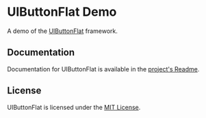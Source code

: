 # UIButtonFlat Demo
A demo of the [UIButtonFlat](https://github.com/DarthXoc/UIButtonFlat) framework.

## Documentation
Documentation for UIButtonFlat is available in the [project's Readme](https://github.com/DarthXoc/UIButtonFlat/blob/dev/README.md).

## License
UIButtonFlat is licensed under the [MIT License](https://choosealicense.com/licenses/mit/).

